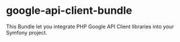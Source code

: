 # google-api-client-bundle

This Bundle let you integrate PHP Google API Client libraries into your Symfony project.

